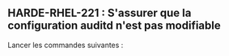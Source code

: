 ## HARDE-RHEL-221 : S'assurer que la configuration auditd n'est pas modifiable

Lancer les commandes suivantes :

